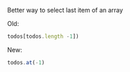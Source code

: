 Better way to select last item of an array

Old:
```javascript
todos[todos.length -1])
```
New:

```javascript
todos.at(-1)
```